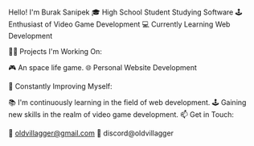 Hello! I'm Burak Sarıipek
🎓 High School Student Studying Software
🕹️ Enthusiast of Video Game Development
💻 Currently Learning Web Development

👨‍💻 Projects I'm Working On:

🎮 An space life game.
🌐 Personal Website Development

🌱 Constantly Improving Myself:

📚 I'm continuously learning in the field of web development.
🕹️ Gaining new skills in the realm of video game development.
📫 Get in Touch:

📧 oldvillagger@gmail.com
🔗 discord@oldvillagger
